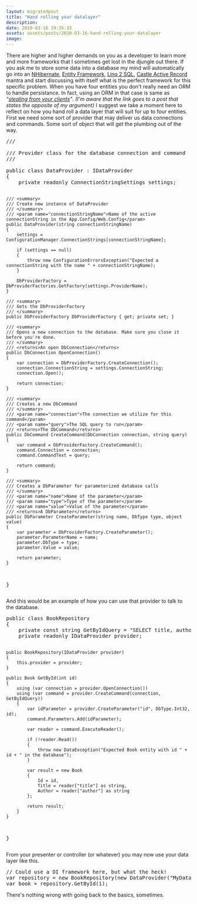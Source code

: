 ```yaml
---
layout: migratedpost
title: "Hand rolling your datalayer"
description:
date: 2010-03-16 19:35:33
assets: assets/posts/2010-03-16-hand-rolling-your-datalayer
image: 
---
```


<p>There are higher and higher demands on you as a developer to learn more and more frameworks that I sometimes get lost in the djungle out there. If you ask me to store some data into a database my mind will automatically go into an <a href="http://www.nhforge.org/">NHibernate</a>, <a href="http://msdn.microsoft.com/en-us/library/aa697427(VS.80).aspx">Entity Framework</a>, <a href="http://msdn.microsoft.com/en-us/library/bb425822.aspx">Linq 2 SQL</a>, <a href="http://www.castleproject.org/activerecord/index.html">Castle Active Record</a> mantra and start discussing with itself what is the perfect framework for this specific problem.  When you have four entities you don't really need an ORM to handle persistance. In fact, using an ORM in that case is same as <em>"<a href="http://ayende.com/Blog/archive/2009/08/15/the-least-common-denominator-approach.aspx">stealing from your clients</a>"</em>. <em>(I'm aware that the link goes to a post that states the opposite of my argument)</em> I suggest we take a moment here to reflect on how you hand roll a data layer that will suit for up to four entities.  First we need some sort of provider that may deliver us data connections and commands. Some sort of object that will get the plumbing out of the way.</p>
<pre class="brush:csharp">/// <summary>
/// Provider class for the database connection and command
/// </summary>
public class DataProvider : IDataProvider
{
    private readonly ConnectionStringSettings settings;

    /// <summary>
    /// Create new instance of DataProvider
    /// </summary>
    /// <param name="connectionStringName">Name of the active connectionString in the App.Config/Web.Config</param>
    public DataProvider(string connectionStringName)
    {
        settings = ConfigurationManager.ConnectionStrings[connectionStringName];

        if (settings == null)
        {
            throw new ConfigurationErrorsException("Expected a connectionString with the name " + connectionStringName);
        }

        DbProviderFactory = DbProviderFactories.GetFactory(settings.ProviderName);
    }

    /// <summary>
    /// Gets the DbProviderFactory
    /// </summary>
    public DbProviderFactory DbProviderFactory { get; private set; }

    /// <summary>
    /// Opens a new connection to the database. Make sure you close it before you're done.
    /// </summary>
    /// <returns>An open DbConnection</returns>
    public DbConnection OpenConnection()
    {
        var connection = DbProviderFactory.CreateConnection();
        connection.ConnectionString = settings.ConnectionString;
        connection.Open();

        return connection;
    }

    /// <summary>
    /// Creates a new DbCommand
    /// </summary>
    /// <param name="connection">The connection we utilize for this command</param>
    /// <param name="query">The SQL query to run</param>
    /// <returns>The DbCommand</returns>
    public DbCommand CreateCommand(DbConnection connection, string query)
    {
        var command = DbProviderFactory.CreateCommand();
        command.Connection = connection;
        command.CommandText = query;

        return command;
    }

    /// <summary>
    /// Creates a DbParameter for parameterized database calls
    /// </summary>
    /// <param name="name">Name of the parameter</param>
    /// <param name="type">Type of the parameter</param>
    /// <param name="value">Value of the parameter</param>
    /// <returns>A DbParameter</returns>
    public DbParameter CreateParameter(string name, DbType type, object value)
    {
        var parameter = DbProviderFactory.CreateParameter();
        parameter.ParameterName = name;
        parameter.DbType = type;
        parameter.Value = value;

        return parameter;
    }
}</pre>
<p>And this would be an example of how you can use that provider to talk to the database.</p>
<pre class="brush:csharp">public class BookRepository
{
    private const string GetByIdQuery = "SELECT title, author FROM books WHERE id=@id";
    private readonly IDataProvider provider;

    public BookRepository(IDataProvider provider)
    {
        this.provider = provider;
    }

    public Book GetById(int id)
    {
        using (var connection = provider.OpenConnection())
        using (var command = provider.CreateCommand(connection, GetByIdQuery))
        {
            var idParameter = provider.CreateParameter("id", DbType.Int32, id);
            command.Parameters.Add(idParameter);

            var reader = command.ExecuteReader();

            if (!reader.Read())
            {
                throw new DataException("Expected Book entity with id " + id + " in the database");
            }

            var result = new Book
            {
                Id = id,
                Title = reader["title"] as string,
                Author = reader["author"] as string
            };

            return result;
        }
    }
}</pre>
<p>From your presenter or controller (or whatever) you may now use your data layer like this.</p>
<pre class="brush:csharp">// Could use a DI framework here, but what the heck!
var repository = new BookRepository(new DataProvider("MyDatabaseConnection"));
var book = repository.GetById(1);</pre>
<p>There's nothing wrong with going back to the basics, sometimes.</p>
